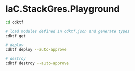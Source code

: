 # IaC.StackGres.Playground

```bash
cd cdktf

# load modules defined in cdktf.json and generate types
cdktf get

# deploy
cdktf deploy --auto-approve

# destroy
cdktf destroy --auto-approve
```
